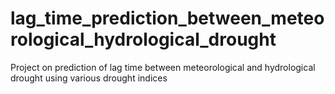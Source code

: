 # lag_time_prediction_between_meteorological_hydrological_drought
Project on prediction of lag time between meteorological and hydrological drought using various drought indices
